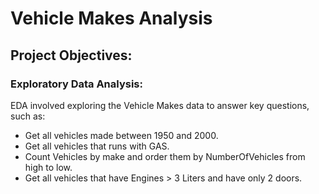 # Vehicle Makes Analysis 

## Project Objectives:

### Exploratory Data Analysis:
EDA involved exploring the Vehicle Makes data to answer key questions, such as:

- Get all vehicles made between 1950 and 2000.
- Get all vehicles that runs with GAS.
- Count Vehicles by make and order them by NumberOfVehicles from high to low.
- Get all vehicles that have Engines > 3 Liters and have only 2 doors.





